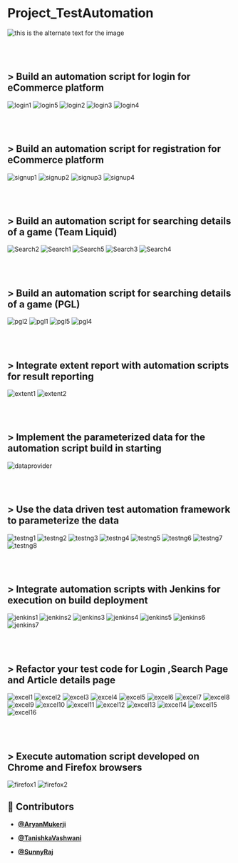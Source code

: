 # Project_TestAutomation

![this is the alternate text for the image](https://blog.autify.com/static/0b1fa7c84cc543a52641d6395ad328c0/553fd/selenium-logo.png)

<br/>
<br/>

## > Build an automation script for login for eCommerce platform

![login1](https://github.com/Tani21/Project_TestAutomation/blob/main/ReadmeScreenshots/login1.jpeg)
![login5](https://github.com/Tani21/Project_TestAutomation/blob/main/ReadmeScreenshots/login5.jpeg)
![login2](https://github.com/Tani21/Project_TestAutomation/blob/main/ReadmeScreenshots/login2.jpeg)
![login3](https://github.com/Tani21/Project_TestAutomation/blob/main/ReadmeScreenshots/login3.jpeg)
![login4](https://github.com/Tani21/Project_TestAutomation/blob/main/ReadmeScreenshots/login4.jpeg)

<br/>
<br/>

## > Build an automation script for registration for eCommerce platform

![signup1](https://github.com/Tani21/Project_TestAutomation/blob/main/ReadmeScreenshots/signup1.jpeg)
![signup2](https://github.com/Tani21/Project_TestAutomation/blob/main/ReadmeScreenshots/signup2.jpeg)
![signup3](https://github.com/Tani21/Project_TestAutomation/blob/main/ReadmeScreenshots/signup3.jpeg)
![signup4](https://github.com/Tani21/Project_TestAutomation/blob/main/ReadmeScreenshots/signup4.jpeg)

<br/>
<br/>

## > Build an automation script for searching details of a game (Team Liquid)

![Search2](https://github.com/Tani21/Project_TestAutomation/blob/main/ReadmeScreenshots/search2.jpeg)
![Search1](https://github.com/Tani21/Project_TestAutomation/blob/main/ReadmeScreenshots/search1.jpeg)
![Search5](https://github.com/Tani21/Project_TestAutomation/blob/main/ReadmeScreenshots/search5.jpeg)
![Search3](https://github.com/Tani21/Project_TestAutomation/blob/main/ReadmeScreenshots/search3.jpeg)
![Search4](https://github.com/Tani21/Project_TestAutomation/blob/main/ReadmeScreenshots/search4.jpeg)


<br/>
<br/>

## > Build an automation script for searching details of a game (PGL)

![pgl2](https://github.com/Tani21/Project_TestAutomation/blob/main/ReadmeScreenshots/pgl2.jpeg)
![pgl1](https://github.com/Tani21/Project_TestAutomation/blob/main/ReadmeScreenshots/pgl1.jpeg)
![pgl5](https://github.com/Tani21/Project_TestAutomation/blob/main/ReadmeScreenshots/pgl5.jpeg)
![pgl4](https://github.com/Tani21/Project_TestAutomation/blob/main/ReadmeScreenshots/pgl4.jpeg)

<br/>
<br/>

## > Integrate extent report with automation scripts for result reporting

![extent1](https://github.com/Tani21/Project_TestAutomation/blob/main/ReadmeScreenshots/extent1.jpeg)
![extent2](https://github.com/Tani21/Project_TestAutomation/blob/main/ReadmeScreenshots/extent2.jpeg)

<br/>
<br/>

## > Implement the parameterized data for the automation script build in starting

![dataprovider](https://github.com/Tani21/Project_TestAutomation/blob/main/ReadmeScreenshots/Dataprovider1.jpeg)

<br/>
<br/>

## > Use the data driven test automation framework to parameterize the data

![testng1](https://github.com/Tani21/Project_TestAutomation/blob/main/ReadmeScreenshots/testng1.jpeg)
![testng2](https://github.com/Tani21/Project_TestAutomation/blob/main/ReadmeScreenshots/testng2.jpeg)
![testng3](https://github.com/Tani21/Project_TestAutomation/blob/main/ReadmeScreenshots/testng3.jpeg)
![testng4](https://github.com/Tani21/Project_TestAutomation/blob/main/ReadmeScreenshots/testng4.jpeg)
![testng5](https://github.com/Tani21/Project_TestAutomation/blob/main/ReadmeScreenshots/testng5.jpeg)
![testng6](https://github.com/Tani21/Project_TestAutomation/blob/main/ReadmeScreenshots/testng6.jpeg)
![testng7](https://github.com/Tani21/Project_TestAutomation/blob/main/ReadmeScreenshots/testng7.jpeg)
![testng8](https://github.com/Tani21/Project_TestAutomation/blob/main/ReadmeScreenshots/testng.jpeg)

<br/>
<br/>

## > Integrate automation scripts with Jenkins for execution on build deployment   

![jenkins1](https://github.com/Tani21/Project_TestAutomation/blob/main/ReadmeScreenshots/jenkins1.jpeg)
![jenkins2](https://github.com/Tani21/Project_TestAutomation/blob/main/ReadmeScreenshots/jenkins2.jpeg)
![jenkins3](https://github.com/Tani21/Project_TestAutomation/blob/main/ReadmeScreenshots/jenkins3.jpeg)
![jenkins4](https://github.com/Tani21/Project_TestAutomation/blob/main/ReadmeScreenshots/jenkins4.jpeg)
![jenkins5](https://github.com/Tani21/Project_TestAutomation/blob/main/ReadmeScreenshots/jenkins5.jpeg)
![jenkins6](https://github.com/Tani21/Project_TestAutomation/blob/main/ReadmeScreenshots/jenkins6.jpeg)
![jenkins7](https://github.com/Tani21/Project_TestAutomation/blob/main/ReadmeScreenshots/jenkins7.jpeg)

<br/>
<br/>

## > Refactor your test code for Login ,Search Page and Article details page

![excel1](https://github.com/Tani21/Project_TestAutomation/blob/main/ReadmeScreenshots/excel1.jpeg)
![excel2](https://github.com/Tani21/Project_TestAutomation/blob/main/ReadmeScreenshots/excel2.jpeg)
![excel3](https://github.com/Tani21/Project_TestAutomation/blob/main/ReadmeScreenshots/excel3.jpeg)
![excel4](https://github.com/Tani21/Project_TestAutomation/blob/main/ReadmeScreenshots/excel4.jpeg)
![excel5](https://github.com/Tani21/Project_TestAutomation/blob/main/ReadmeScreenshots/excel5.jpeg)
![excel6](https://github.com/Tani21/Project_TestAutomation/blob/main/ReadmeScreenshots/excel6.jpeg)
![excel7](https://github.com/Tani21/Project_TestAutomation/blob/main/ReadmeScreenshots/excel7.jpeg)
![excel8](https://github.com/Tani21/Project_TestAutomation/blob/main/ReadmeScreenshots/excel8.jpeg)
![excel9](https://github.com/Tani21/Project_TestAutomation/blob/main/ReadmeScreenshots/excel9.jpeg)
![excel10](https://github.com/Tani21/Project_TestAutomation/blob/main/ReadmeScreenshots/excel10.jpeg)
![excel11](https://github.com/Tani21/Project_TestAutomation/blob/main/ReadmeScreenshots/excel11.jpeg)
![excel12](https://github.com/Tani21/Project_TestAutomation/blob/main/ReadmeScreenshots/excel12.jpeg)
![excel13](https://github.com/Tani21/Project_TestAutomation/blob/main/ReadmeScreenshots/excel13.jpeg)
![excel14](https://github.com/Tani21/Project_TestAutomation/blob/main/ReadmeScreenshots/excel14.jpeg)
![excel15](https://github.com/Tani21/Project_TestAutomation/blob/main/ReadmeScreenshots/excel15.jpeg)
![excel16](https://github.com/Tani21/Project_TestAutomation/blob/main/ReadmeScreenshots/excelreader.jpeg)


<br/>
<br/>

## > Execute automation script developed on Chrome and Firefox browsers  

![firefox1](https://github.com/Tani21/Project_TestAutomation/blob/main/ReadmeScreenshots/chrome1.png)
![firefox2](https://github.com/Tani21/Project_TestAutomation/blob/main/ReadmeScreenshots/chrome2.png)




## 👥 Contributors

- **[@AryanMukerji](https://github.com/AryanMukerji)**

- **[@TanishkaVashwani](https://github.com/Tani21)**

- **[@SunnyRaj](https://github.com/sunnyraj5555)**
